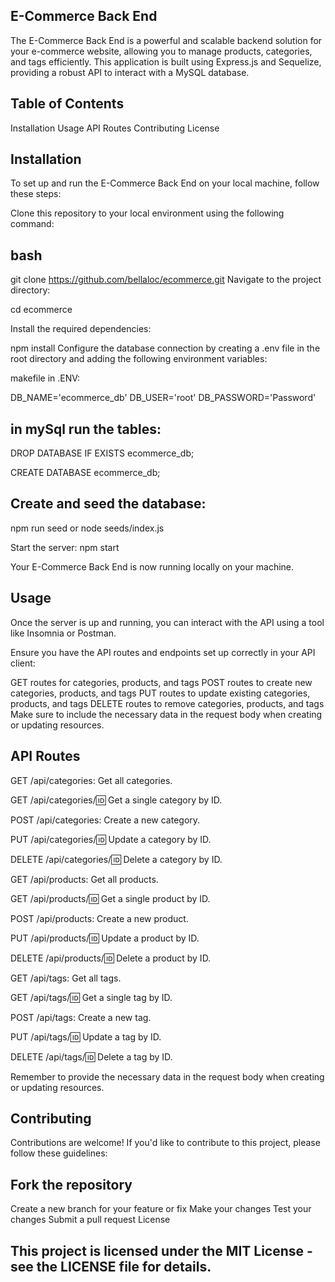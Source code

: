 ## E-Commerce Back End

The E-Commerce Back End is a powerful and scalable backend solution for your e-commerce website, allowing you to manage products, categories, and tags efficiently. This application is built using Express.js and Sequelize, providing a robust API to interact with a MySQL database.

## Table of Contents

Installation
Usage
API Routes
Contributing
License

## Installation
To set up and run the E-Commerce Back End on your local machine, follow these steps:

Clone this repository to your local environment using the following command:

## bash

git clone https://github.com/bellaloc/ecommerce.git
Navigate to the project directory:

cd ecommerce

Install the required dependencies:

npm install
Configure the database connection by creating a .env file in the root directory and adding the following environment variables:

makefile in .ENV:

DB_NAME='ecommerce_db'
DB_USER='root'
DB_PASSWORD='Password'


## in mySql run the tables:

DROP DATABASE IF EXISTS ecommerce_db;

CREATE DATABASE ecommerce_db;

## Create and seed the database:

npm run seed
or node seeds/index.js

Start the server:
npm start

Your E-Commerce Back End is now running locally on your machine.

## Usage
Once the server is up and running, you can interact with the API using a tool like Insomnia or Postman.

Ensure you have the API routes and endpoints set up correctly in your API client:

GET routes for categories, products, and tags
POST routes to create new categories, products, and tags
PUT routes to update existing categories, products, and tags
DELETE routes to remove categories, products, and tags
Make sure to include the necessary data in the request body when creating or updating resources.

## API Routes
GET /api/categories: Get all categories.

GET /api/categories/:id: Get a single category by ID.

POST /api/categories: Create a new category.

PUT /api/categories/:id: Update a category by ID.

DELETE /api/categories/:id: Delete a category by ID.

GET /api/products: Get all products.

GET /api/products/:id: Get a single product by ID.

POST /api/products: Create a new product.

PUT /api/products/:id: Update a product by ID.

DELETE /api/products/:id: Delete a product by ID.

GET /api/tags: Get all tags.

GET /api/tags/:id: Get a single tag by ID.

POST /api/tags: Create a new tag.

PUT /api/tags/:id: Update a tag by ID.

DELETE /api/tags/:id: Delete a tag by ID.

Remember to provide the necessary data in the request body when creating or updating resources.

## Contributing
Contributions are welcome! If you'd like to contribute to this project, please follow these guidelines:

## Fork the repository
Create a new branch for your feature or fix
Make your changes
Test your changes
Submit a pull request
License

## This project is licensed under the MIT License - see the LICENSE file for details.